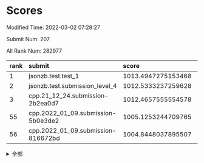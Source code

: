 # Scores

Modified Time: 2022-03-02 07:28:27

Submit Num: 207

All Rank Num: 282977

| rank |               submit               |       score        |       sigma        | pk_num |
| :--- | :--------------------------------- | :----------------- | :----------------- | :----- |
| 1    | jsonzb.test.test_1                 | 1013.4947275153468 | 0.825580557819948  | 5467   |
| 2    | jsonzb.test.submission_level_4     | 1012.5333237259628 | 0.825211661376625  | 5467   |
| 3    | cpp.21_12_24.submission-2b2ea0d7   | 1012.4657555554578 | 0.8009819333896354 | 5472   |
| 55   | cpp.2022_01_09.submission-5b0e3de2 | 1005.1253244709765 | 0.7116799703469036 | 5469   |
| 56   | cpp.2022_01_09.submission-816672bd | 1004.8448037895507 | 0.7180495718100343 | 5469   |


<details>
<summary>全部</summary>

| rank |                 submit                 |       score        |       sigma        | pk_num |
| :--- | :------------------------------------- | :----------------- | :----------------- | :----- |
| 1    | jsonzb.test.test_1                     | 1013.4947275153468 | 0.825580557819948  | 5467   |
| 2    | jsonzb.test.submission_level_4         | 1012.5333237259628 | 0.825211661376625  | 5467   |
| 3    | cpp.21_12_24.submission-2b2ea0d7       | 1012.4657555554578 | 0.8009819333896354 | 5472   |
| 4    | gobigger.level_3.submission_level_3_7  | 1011.764172045634  | 0.7797158927446923 | 5470   |
| 5    | gobigger.level_3.submission_level_3_19 | 1011.324389059546  | 0.7616520119799756 | 5468   |
| 6    | gobigger.level_3.submission_level_3_12 | 1011.2414535910444 | 0.7867939919122029 | 5467   |
| 7    | gobigger.level_3.submission_level_3_24 | 1011.0998748025344 | 0.7705902972725099 | 5476   |
| 8    | gobigger.level_3.submission_level_3_1  | 1010.7752563501884 | 0.7502553022194077 | 5469   |
| 9    | gobigger.level_3.submission_level_3_15 | 1010.7429666962119 | 0.7598112473459027 | 5463   |
| 10   | gobigger.level_3.submission_level_3_8  | 1010.6594574408143 | 0.78013441199034   | 5469   |
| 11   | gobigger.level_3.submission_level_3_40 | 1010.6427904428168 | 0.7578915049705904 | 5469   |
| 12   | gobigger.level_3.submission_level_3_47 | 1010.6334363126385 | 0.7992680532059485 | 5469   |
| 13   | gobigger.level_3.submission_level_3_10 | 1010.593956856405  | 0.7670824663909397 | 5469   |
| 14   | gobigger.level_3.submission_level_3_44 | 1010.5931568193193 | 0.7670763279308374 | 5475   |
| 15   | gobigger.level_3.submission_level_3_31 | 1010.5152568921911 | 0.7549935010991178 | 5469   |
| 16   | gobigger.level_3.submission_level_3_42 | 1010.4853332953717 | 0.7563827514256846 | 5464   |
| 17   | gobigger.level_3.submission_level_3_36 | 1010.3395991061552 | 0.7630195969571364 | 5468   |
| 18   | gobigger.level_3.submission_level_3_49 | 1010.3345456371337 | 0.772592538564434  | 5467   |
| 19   | gobigger.level_3.submission_level_3_5  | 1010.251248465335  | 0.7822301841317549 | 5465   |
| 20   | gobigger.level_3.submission_level_3_25 | 1010.2333623742555 | 0.7566645742012759 | 5462   |
| 21   | gobigger.level_3.submission_level_3_13 | 1010.193733335034  | 0.7543777895948115 | 5468   |
| 22   | gobigger.level_3.submission_level_3_32 | 1010.1900230915562 | 0.7561205030997021 | 5471   |
| 23   | gobigger.level_3.submission_level_3_34 | 1010.1745790853575 | 0.749357809960804  | 5470   |
| 24   | gobigger.level_3.submission_level_3_35 | 1010.1398964253373 | 0.7573594030640314 | 5472   |
| 25   | gobigger.level_3.submission_level_3_33 | 1010.1353252370146 | 0.750665188205093  | 5470   |
| 26   | gobigger.level_3.submission_level_3_21 | 1010.1032339970044 | 0.7565299737884129 | 5472   |
| 27   | gobigger.level_3.submission_level_3_41 | 1010.0210196035061 | 0.7609759694190189 | 5470   |
| 28   | gobigger.level_3.submission_level_3_20 | 1009.8441424326503 | 0.7530103871509533 | 5467   |
| 29   | gobigger.level_3.submission_level_3_3  | 1009.8078010863434 | 0.7375418418241816 | 5472   |
| 30   | gobigger.level_3.submission_level_3_2  | 1009.7838558167277 | 0.7497285785909561 | 5476   |
| 31   | gobigger.level_3.submission_level_3_22 | 1009.7352683017518 | 0.738046512259356  | 5465   |
| 32   | gobigger.level_3.submission_level_3_18 | 1009.6930702542845 | 0.7579261100974513 | 5468   |
| 33   | gobigger.level_3.submission_level_3_16 | 1009.60620552041   | 0.7563829423308657 | 5467   |
| 34   | gobigger.level_3.submission_level_3_39 | 1009.5778492106574 | 0.7412524778112957 | 5466   |
| 35   | gobigger.level_3.submission_level_3_43 | 1009.5558214293133 | 0.7581975745008267 | 5464   |
| 36   | gobigger.level_3.submission_level_3_9  | 1009.5524773832589 | 0.765371081612959  | 5464   |
| 37   | gobigger.level_3.submission_level_3_23 | 1009.5226813184481 | 0.754463535228592  | 5466   |
| 38   | gobigger.level_3.submission_level_3_0  | 1009.47781367503   | 0.7326688444868342 | 5469   |
| 39   | gobigger.level_3.submission_level_3_45 | 1009.4691439527322 | 0.7410460050103697 | 5463   |
| 40   | gobigger.level_3.submission_level_3_11 | 1009.4023588723963 | 0.7205534790778761 | 5465   |
| 41   | gobigger.level_3.submission_level_3_46 | 1009.3020282231055 | 0.7511576956829853 | 5465   |
| 42   | gobigger.level_3.submission_level_3_26 | 1009.2740401714667 | 0.7479681437070397 | 5470   |
| 43   | gobigger.level_3.submission_level_3_29 | 1009.1656763069195 | 0.7547484645395145 | 5467   |
| 44   | gobigger.level_3.submission_level_3_4  | 1009.1004732233707 | 0.7608980134831352 | 5465   |
| 45   | gobigger.level_3.submission_level_3_48 | 1009.0498209517335 | 0.7673390855536523 | 5469   |
| 46   | gobigger.level_3.submission_level_3_37 | 1008.8370165888357 | 0.7545590746230215 | 5470   |
| 47   | gobigger.level_3.submission_level_3_27 | 1008.8263749039146 | 0.7501637919537273 | 5470   |
| 48   | gobigger.level_3.submission_level_3_38 | 1008.8063847184277 | 0.773701613460994  | 5471   |
| 49   | gobigger.level_3.submission_level_3_30 | 1008.8056037673081 | 0.7481623893452785 | 5472   |
| 50   | gobigger.level_3.submission_level_3_28 | 1008.7643178800381 | 0.7485044983578198 | 5466   |
| 51   | gobigger.level_3.submission_level_3_14 | 1008.6570490604265 | 0.7344409772548016 | 5469   |
| 52   | gobigger.level_3.submission_level_3_17 | 1008.5601383119288 | 0.7436400783418133 | 5472   |
| 53   | gobigger.level_3.submission_level_3_6  | 1006.9324829006503 | 0.727567152522137  | 5474   |
| 54   | gobigger.level_1.submission_level_1_22 | 1005.2099499155499 | 0.7281932443342    | 5466   |
| 55   | cpp.2022_01_09.submission-5b0e3de2     | 1005.1253244709765 | 0.7116799703469036 | 5469   |
| 56   | cpp.2022_01_09.submission-816672bd     | 1004.8448037895507 | 0.7180495718100343 | 5469   |
| 57   | gobigger.level_1.submission_level_1_7  | 1004.837513154048  | 0.7064084771806642 | 5473   |
| 58   | gobigger.level_1.submission_level_1_49 | 1004.5601133990352 | 0.7149675403234008 | 5467   |
| 59   | gobigger.level_1.submission_level_1_26 | 1004.4269731012904 | 0.7314774466726934 | 5464   |
| 60   | gobigger.level_1.submission_level_1_46 | 1004.3991567556493 | 0.7184020395859253 | 5466   |
| 61   | gobigger.level_1.submission_level_1_19 | 1004.3489337970705 | 0.7179693983316393 | 5471   |
| 62   | gobigger.level_1.submission_level_1_10 | 1004.3167446529862 | 0.7267325972238505 | 5466   |
| 63   | gobigger.level_1.submission_level_1_30 | 1004.2920431510211 | 0.7118747118159016 | 5470   |
| 64   | gobigger.level_1.submission_level_1_33 | 1004.2903741982881 | 0.7163290351794416 | 5472   |
| 65   | gobigger.level_1.submission_level_1_1  | 1004.1390789623515 | 0.7046701567466089 | 5467   |
| 66   | gobigger.level_1.submission_level_1_5  | 1004.1236194083513 | 0.7126111667071904 | 5473   |
| 67   | gobigger.level_1.submission_level_1_39 | 1004.1181874027241 | 0.731811104019281  | 5472   |
| 68   | gobigger.level_1.submission_level_1_38 | 1004.0812204915054 | 0.7150026323378862 | 5467   |
| 69   | gobigger.level_1.submission_level_1_0  | 1004.0268080878373 | 0.7163264158966037 | 5470   |
| 70   | gobigger.level_1.submission_level_1_18 | 1003.9112283947588 | 0.7174625597948422 | 5467   |
| 71   | gobigger.level_1.submission_level_1_31 | 1003.8935547190752 | 0.7257600837876002 | 5467   |
| 72   | gobigger.level_1.submission_level_1_16 | 1003.8592182467879 | 0.7024197140708358 | 5471   |
| 73   | gobigger.level_1.submission_level_1_41 | 1003.8008142341298 | 0.71355773523686   | 5468   |
| 74   | gobigger.level_1.submission_level_1_20 | 1003.7926936721259 | 0.7123722415772656 | 5467   |
| 75   | gobigger.level_1.submission_level_1_44 | 1003.742327256987  | 0.7200685584702057 | 5470   |
| 76   | gobigger.level_1.submission_level_1_48 | 1003.6592390963636 | 0.7187018391567053 | 5471   |
| 77   | gobigger.level_1.submission_level_1_23 | 1003.5483278000596 | 0.7156649831849855 | 5469   |
| 78   | gobigger.level_1.submission_level_1_29 | 1003.5458958557157 | 0.7158234406594354 | 5460   |
| 79   | gobigger.level_1.submission_level_1_24 | 1003.5015642204473 | 0.7145177315832659 | 5464   |
| 80   | gobigger.level_1.submission_level_1_11 | 1003.4576313118649 | 0.7281206412515628 | 5467   |
| 81   | gobigger.level_1.submission_level_1_43 | 1003.4296944978412 | 0.722163793840453  | 5468   |
| 82   | gobigger.level_1.submission_level_1_13 | 1003.4246889534267 | 0.7239875664250202 | 5469   |
| 83   | gobigger.level_1.submission_level_1_35 | 1003.4216867575792 | 0.7120107635165996 | 5471   |
| 84   | gobigger.level_1.submission_level_1_28 | 1003.3906386343959 | 0.7160120702465339 | 5466   |
| 85   | gobigger.level_1.submission_level_1_14 | 1003.3749787229717 | 0.7206912742060669 | 5469   |
| 86   | gobigger.level_1.submission_level_1_36 | 1003.3162492697455 | 0.7147884027798131 | 5472   |
| 87   | gobigger.level_1.submission_level_1_45 | 1003.223604446723  | 0.7226847307647678 | 5468   |
| 88   | gobigger.level_1.submission_level_1_21 | 1003.1561065196405 | 0.7270273288252136 | 5471   |
| 89   | gobigger.level_1.submission_level_1_27 | 1003.0930814678037 | 0.708883306594375  | 5466   |
| 90   | gobigger.level_1.submission_level_1_32 | 1003.0589752300777 | 0.70999328262704   | 5465   |
| 91   | gobigger.level_1.submission_level_1_37 | 1003.0361451205862 | 0.713558075965684  | 5469   |
| 92   | gobigger.level_1.submission_level_1_12 | 1003.02565269883   | 0.713980721034685  | 5469   |
| 93   | gobigger.level_1.submission_level_1_47 | 1002.8976661008408 | 0.7214230122848526 | 5469   |
| 94   | gobigger.level_1.submission_level_1_2  | 1002.7666488841506 | 0.7225988422412307 | 5468   |
| 95   | gobigger.level_1.submission_level_1_3  | 1002.762968752371  | 0.7175058305193248 | 5470   |
| 96   | gobigger.level_1.submission_level_1_17 | 1002.715508019021  | 0.723190409122895  | 5470   |
| 97   | gobigger.level_1.submission_level_1_15 | 1002.6739643005154 | 0.7072381013606089 | 5470   |
| 98   | gobigger.level_1.submission_level_1_25 | 1002.6030964737565 | 0.7143060570193358 | 5471   |
| 99   | gobigger.level_1.submission_level_1_6  | 1002.5446166866498 | 0.7072534594979777 | 5467   |
| 100  | gobigger.level_1.submission_level_1_4  | 1002.4927282466363 | 0.6974859839251462 | 5463   |
| 101  | gobigger.level_1.submission_level_1_34 | 1002.3629937008928 | 0.7201049073327803 | 5468   |
| 102  | gobigger.level_1.submission_level_1_8  | 1002.2903901764153 | 0.7181347334894588 | 5468   |
| 103  | gobigger.level_1.submission_level_1_9  | 1002.1961421822384 | 0.716745240796621  | 5470   |
| 104  | gobigger.level_1.submission_level_1_42 | 1002.1811451640211 | 0.7201860825952505 | 5471   |
| 105  | gobigger.level_1.submission_level_1_40 | 1001.7127541168051 | 0.7207903350357474 | 5467   |
| 106  | gobigger.random.submission_random_5    | 997.5567795802561  | 0.7101658112225706 | 5470   |
| 107  | gobigger.random.submission_random_15   | 997.2660199839045  | 0.7080038559967176 | 5467   |
| 108  | gobigger.random.submission_random_40   | 997.231775166799   | 0.7151518873838016 | 5470   |
| 109  | gobigger.random.submission_random_7    | 997.1490741295968  | 0.7046545024142459 | 5470   |
| 110  | gobigger.random.submission_random_9    | 997.0854804915069  | 0.7070399410407744 | 5468   |
| 111  | gobigger.random.submission_random_10   | 997.0125967253548  | 0.7160143061597962 | 5470   |
| 112  | gobigger.random.submission_random_28   | 996.9049870942698  | 0.7064350846476153 | 5466   |
| 113  | gobigger.random.submission_random_19   | 996.832338038283   | 0.6950870084275197 | 5462   |
| 114  | gobigger.random.submission_random_39   | 996.828416327365   | 0.714358780502889  | 5471   |
| 115  | gobigger.random.submission_random_13   | 996.7867610297546  | 0.700951514004475  | 5464   |
| 116  | gobigger.random.submission_random_4    | 996.6983670752154  | 0.7042750468281156 | 5472   |
| 117  | gobigger.random.submission_random_3    | 996.6271609604111  | 0.7187527637887279 | 5469   |
| 118  | gobigger.random.submission_random_22   | 996.5538975770465  | 0.7161677504814653 | 5468   |
| 119  | gobigger.random.submission_random_34   | 996.4686408759491  | 0.7086699288019009 | 5463   |
| 120  | gobigger.random.submission_random_25   | 996.3905577442515  | 0.7101095786518756 | 5462   |
| 121  | gobigger.random.submission_random_29   | 996.2993244660437  | 0.710582144494583  | 5469   |
| 122  | gobigger.random.submission_random_11   | 996.251652195079   | 0.7103658325230042 | 5471   |
| 123  | gobigger.random.submission_random_18   | 996.2444138855152  | 0.7073553342739205 | 5469   |
| 124  | gobigger.random.submission_random_49   | 996.2299520431684  | 0.7166855814999057 | 5466   |
| 125  | gobigger.random.submission_random_0    | 996.1192577257207  | 0.7022742246536161 | 5466   |
| 126  | gobigger.random.submission_random_16   | 996.0931191657011  | 0.710323141421186  | 5471   |
| 127  | gobigger.random.submission_random_26   | 996.0664296962921  | 0.722436749767523  | 5470   |
| 128  | gobigger.random.submission_random_41   | 996.0529524235262  | 0.7048940916028115 | 5467   |
| 129  | gobigger.random.submission_random_32   | 996.0328403067174  | 0.734078568253396  | 5468   |
| 130  | gobigger.random.submission_random_17   | 996.0295403860462  | 0.708317042467293  | 5466   |
| 131  | gobigger.random.submission_random_48   | 996.0282376759628  | 0.7187524667257645 | 5468   |
| 132  | gobigger.random.submission_random_1    | 996.009420221279   | 0.7192191623333815 | 5466   |
| 133  | gobigger.random.submission_random_30   | 995.9910089116618  | 0.7016817231435741 | 5471   |
| 134  | gobigger.random.submission_random_46   | 995.9566365025875  | 0.7120910526791014 | 5467   |
| 135  | gobigger.random.submission_random_23   | 995.9078664191264  | 0.7172303678871903 | 5473   |
| 136  | gobigger.random.submission_random_12   | 995.9050241651244  | 0.714079152786238  | 5463   |
| 137  | gobigger.random.submission_random_43   | 995.8294202805148  | 0.7222847077704745 | 5469   |
| 138  | gobigger.random.submission_random_38   | 995.7418854556361  | 0.7245950373943758 | 5467   |
| 139  | gobigger.random.submission_random_37   | 995.6847741375204  | 0.7165502317065875 | 5466   |
| 140  | gobigger.random.submission_random_44   | 995.6824597763566  | 0.7084037536164585 | 5472   |
| 141  | gobigger.random.submission_random_27   | 995.677453748478   | 0.7122441070574425 | 5469   |
| 142  | gobigger.random.submission_random_2    | 995.4516149333107  | 0.716739969188965  | 5462   |
| 143  | gobigger.random.submission_random_42   | 995.4387885709709  | 0.7209434541553171 | 5468   |
| 144  | gobigger.random.submission_random_14   | 995.405153049283   | 0.7057082066980912 | 5471   |
| 145  | gobigger.random.submission_random_36   | 995.3559323415756  | 0.7086129304513041 | 5471   |
| 146  | gobigger.random.submission_random_47   | 995.279672840157   | 0.7236265853144122 | 5465   |
| 147  | gobigger.random.submission_random_21   | 995.2716049117895  | 0.7074313022160135 | 5463   |
| 148  | gobigger.random.submission_random_24   | 995.1941445951702  | 0.7178433325844956 | 5471   |
| 149  | gobigger.random.submission_random_8    | 994.954294360816   | 0.7169128123349737 | 5462   |
| 150  | gobigger.random.submission_random_35   | 994.8971003397029  | 0.7087760839692977 | 5471   |
| 151  | gobigger.random.submission_random_45   | 994.8953301019678  | 0.7066129450112815 | 5467   |
| 152  | gobigger.random.submission_random_31   | 994.8147890024601  | 0.7089698289195939 | 5467   |
| 153  | gobigger.random.submission_random_20   | 994.7286321520147  | 0.7223041237419441 | 5472   |
| 154  | gobigger.random.submission_random_33   | 994.6163502205499  | 0.730218628671248  | 5468   |
| 155  | gobigger.random.submission_random_6    | 994.520557613133   | 0.7242957331838744 | 5471   |
| 156  | gobigger.level_2.submission_level_2_19 | 994.2318778683027  | 0.7235883887885407 | 5471   |
| 157  | gobigger.level_2.submission_level_2_48 | 993.9305177499832  | 0.7310984344740384 | 5466   |
| 158  | gobigger.level_2.submission_level_2_3  | 993.6096886906254  | 0.7237734533591995 | 5467   |
| 159  | gobigger.level_2.submission_level_2_21 | 993.4973664074007  | 0.7396594326053212 | 5469   |
| 160  | gobigger.level_2.submission_level_2_22 | 993.2107458958816  | 0.7355907167688471 | 5470   |
| 161  | gobigger.level_2.submission_level_2_18 | 993.1223490549891  | 0.7320891419024584 | 5468   |
| 162  | gobigger.level_2.submission_level_2_36 | 993.0548494761987  | 0.7412580307862667 | 5472   |
| 163  | gobigger.level_2.submission_level_2_10 | 993.0227636985737  | 0.724609647928446  | 5465   |
| 164  | gobigger.level_2.submission_level_2_7  | 992.978886306358   | 0.7322761806797778 | 5466   |
| 165  | gobigger.level_2.submission_level_2_8  | 992.821612317637   | 0.7337114993372393 | 5469   |
| 166  | gobigger.level_2.submission_level_2_40 | 992.749267133389   | 0.7590813420148484 | 5470   |
| 167  | gobigger.level_2.submission_level_2_23 | 992.6412959470665  | 0.75554332761153   | 5469   |
| 168  | gobigger.level_2.submission_level_2_20 | 992.5707952953702  | 0.7279911041777235 | 5470   |
| 169  | gobigger.level_2.submission_level_2_2  | 992.5405088412745  | 0.7284776725001303 | 5463   |
| 170  | gobigger.level_2.submission_level_2_37 | 992.4910418304181  | 0.7578855243705642 | 5463   |
| 171  | gobigger.level_2.submission_level_2_17 | 992.4354222256851  | 0.7381733960818203 | 5467   |
| 172  | gobigger.level_2.submission_level_2_44 | 992.4258668905316  | 0.7462655509887545 | 5470   |
| 173  | gobigger.level_2.submission_level_2_0  | 992.4196050909783  | 0.7337242458383837 | 5462   |
| 174  | gobigger.level_2.submission_level_2_42 | 992.2835381304174  | 0.7413295832547415 | 5469   |
| 175  | gobigger.level_2.submission_level_2_16 | 992.201150898244   | 0.7440781437609958 | 5468   |
| 176  | gobigger.level_2.submission_level_2_31 | 992.1615312479147  | 0.731105585354794  | 5470   |
| 177  | gobigger.level_2.submission_level_2_24 | 992.1341333020312  | 0.7748579087001598 | 5466   |
| 178  | gobigger.level_2.submission_level_2_25 | 992.0934112566499  | 0.7448780451596678 | 5469   |
| 179  | gobigger.level_2.submission_level_2_29 | 992.0640818538805  | 0.7672185068135235 | 5466   |
| 180  | gobigger.level_2.submission_level_2_30 | 991.984736969343   | 0.7529709859322558 | 5468   |
| 181  | gobigger.level_2.submission_level_2_41 | 991.9469325316453  | 0.751667027858548  | 5466   |
| 182  | gobigger.level_2.submission_level_2_47 | 991.9157830909473  | 0.7456316717632002 | 5462   |
| 183  | gobigger.level_2.submission_level_2_33 | 991.9157083006758  | 0.7666848598929117 | 5470   |
| 184  | gobigger.level_2.submission_level_2_38 | 991.9117180896355  | 0.7489334144068311 | 5467   |
| 185  | gobigger.level_2.submission_level_2_28 | 991.852500713677   | 0.7363421650489657 | 5469   |
| 186  | gobigger.level_2.submission_level_2_15 | 991.8234841871292  | 0.7530378075633104 | 5468   |
| 187  | gobigger.level_2.submission_level_2_12 | 991.7163972767779  | 0.7632398882764402 | 5473   |
| 188  | gobigger.level_2.submission_level_2_1  | 991.4931198430261  | 0.7502754448842255 | 5463   |
| 189  | gobigger.level_2.submission_level_2_32 | 991.3791033446514  | 0.7538563620876959 | 5466   |
| 190  | gobigger.level_2.submission_level_2_27 | 991.2723236904541  | 0.7478234749105318 | 5469   |
| 191  | gobigger.level_2.submission_level_2_35 | 991.2499240246968  | 0.7817329354107057 | 5466   |
| 192  | gobigger.level_2.submission_level_2_13 | 991.2045874447821  | 0.774168184150111  | 5465   |
| 193  | gobigger.level_2.submission_level_2_9  | 991.1986673451621  | 0.755196821802763  | 5467   |
| 194  | gobigger.level_2.submission_level_2_11 | 991.1714244040072  | 0.7453794969627502 | 5469   |
| 195  | gobigger.level_2.submission_level_2_5  | 991.1481549932394  | 0.7547966780228115 | 5473   |
| 196  | gobigger.level_2.submission_level_2_43 | 991.1309098973799  | 0.7666531528525059 | 5465   |
| 197  | gobigger.level_2.submission_level_2_34 | 991.0794115993334  | 0.7545507769439722 | 5470   |
| 198  | gobigger.level_2.submission_level_2_4  | 990.924953756674   | 0.759360070672595  | 5471   |
| 199  | gobigger.level_2.submission_level_2_6  | 990.8804405989597  | 0.7829396435934572 | 5466   |
| 200  | gobigger.level_2.submission_level_2_14 | 990.7610434536855  | 0.7669791710376941 | 5464   |
| 201  | gobigger.level_2.submission_level_2_46 | 990.4704817791634  | 0.7839505391364734 | 5473   |
| 202  | gobigger.level_2.submission_level_2_26 | 990.3668719358865  | 0.7886426994359976 | 5473   |
| 203  | gobigger.level_2.submission_level_2_49 | 990.2715670806423  | 0.7642297590814797 | 5470   |
| 204  | gobigger.level_2.submission_level_2_45 | 990.1146664429608  | 0.7612770778167659 | 5463   |
| 205  | gobigger.level_2.submission_level_2_39 | 989.6720781175308  | 0.7884368929902426 | 5471   |
| 206  | gobigger.none.submission_none_0        | 977.7368831761304  | 1.2742714558448422 | 5464   |
| 207  | gobigger.none.submission_none_1        | 975.8058461514094  | 1.5060868635024975 | 5472   |

</details>